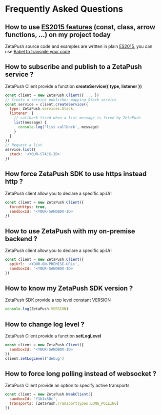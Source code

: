 # Frequently Asked Questions

## How to use [ES2015 features](https://babeljs.io/docs/learn-es2015/) (const, class, arrow functions, ...) on my project today

ZetaPush source code and examples are written in plain [ES2015](http://kangax.github.io/compat-table/es6/), you can use [Babel to transpile your code](https://babeljs.io/docs/learn-es2015/)

## How to subscribe and publish to a ZetaPush service ?

ZetaPush Client provide a function **createService({ type, listener })**

```js
const client = new ZetaPush.Client({ ... })
// Create a service publisher mapping Stack service
const service = client.createService({
  type: ZetaPush.services.Stack,
  listener: {
    // callback fired when a list message is fired by ZetaPush
    list(message) {
      console.log('list callback', message)
    }
  }
})
// Request a list
service.list({
  stack: '<YOUR-STACK-ID>'
})
```

## How force ZetaPush SDK to use **https** instead **http** ?

ZetaPush client allow you to declare a specific apiUrl

```js
const client = new ZetaPush.Client({
  forceHttps: true,
  sandboxId: '<YOUR-SANDBOX-ID>'
})
```

## How to use ZetaPush with my on-premise backend ?

ZetaPush client allow you to declare a specific apiUrl

```js
const client = new ZetaPush.Client({
  apiUrl: '<YOUR-ON-PREMISE-URL>',
  sandboxId: '<YOUR-SANDBOX-ID>'
})
```

## How to know my ZetaPush SDK version ?

ZetaPush SDK provide a top level constant VERSION

```js
console.log(ZetaPush.VERSION)
```

## How to change log level ?

ZetaPush Client provide a function **setLogLevel**

```js
const client = new ZetaPush.Client({
  sandboxId: '<YOUR-SANDBOX-ID>'
})
client.setLogLevel('debug')
```

## How to force long polling instead of websocket ?

ZetaPush Client provide an option to specify active transports

```js
const client = new ZetaPush.WeakClient({
  sandboxId: 'Y1k3xBDc',
  transports: [ZetaPush.TransportTypes.LONG_POLLING]
})
```

